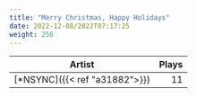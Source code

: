 ```yaml
---
title: "Merry Christmas, Happy Holidays"
date: 2022-12-08/2022T07:17:25
weight: 256
---
```




 Artist | Plays 
----- | -----:
[*NSYNC]({{< ref "a31882">}}) | 11

